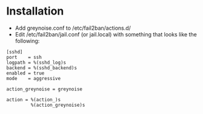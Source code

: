 # Installation

- Add greynoise.conf to /etc/fail2ban/actions.d/
- Edit /etc/fail2ban/jail.conf (or jail.local) with something that looks like the following:

```
[sshd]
port    = ssh
logpath = %(sshd_log)s
backend = %(sshd_backend)s
enabled = true
mode    = aggressive

action_greynoise = greynoise

action = %(action_)s
         %(action_greynoise)s
```
